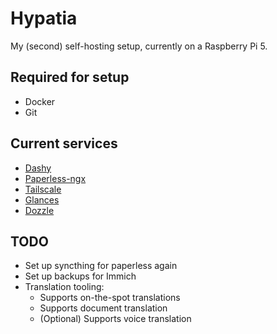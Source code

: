 # Hypatia

My (second) self-hosting setup, currently on a Raspberry Pi 5.


## Required for setup

* Docker
* Git

## Current services
* [Dashy](https://github.com/Lissy93/dashy)
* [Paperless-ngx](https://github.com/paperless-ngx/paperless-ngx)
* [Tailscale](https://tailscale.com/)
* [Glances](https://glances.readthedocs.io/en/latest/index.html)
* [Dozzle](https://dozzle.dev/)

## TODO

* Set up syncthing for paperless again
* Set up backups for Immich
* Translation tooling:
    * Supports on-the-spot translations
    * Supports document translation
    * (Optional) Supports voice translation
